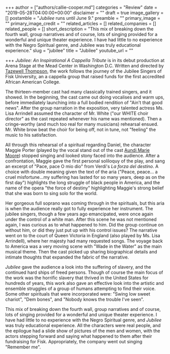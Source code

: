 +++
author = ["authors/callie-cooper.md"]
categories = "Review"
date = "2019-05-28T04:00:00+00:00"
disclaimer = ""
draft = true
image_gallery = []
postamble = "_Jubilee_ runs until June 9."
preamble = ""
primary_image = ""
primary_image_credit = ""
related_articles = []
related_companies = []
related_people = []
short_description = "This mix of breaking down the fourth wall, group narratives and of course, lots of singing provided for a wonderful and unique theater experience. I have had little to no experience with the Negro Spiritual genre, and Jubilee was truly educational experience."
slug = "jubilee"
title = "Jubilee"
youtube_url = ""

+++
_Jubilee: An Inspirational A Cappella Tribute_ is in its debut production at Arena Stage at the Mead Center in Washington D.C. Written and directed by [Tazewell Thompson](http://www.tazewellthompson.com/about/), the work follows the journey of the Jubilee Singers of Fisk University, an a cappella group that raised funds for the first accredited African American College. 

The thirteen-member cast had many classically trained singers, and it showed. In the beginning, the cast came out doing vocalises and warm ups, before immediately launching into a full bodied rendition of "Ain't that good news". After the group narration in the exposition, very talented actress Ms. Lisa Arrindell assumed the character of Mr. White ("our WHITE choir director" as the cast repeated whenever his name was mentioned). Then a cringe-worthy (and much too real for many musicians) rehearsal ensued. Mr. White brow beat the choir for being off, not in tune, not "feeling" the music to his satisfaction. 

All through this rehearsal of a spiritual regarding Daniel, the character Maggie Porter (played by the vocal stand out of the cast [Aundi Marie Moore](http://www.aundimariemoore.com/bio)) stopped singing and looked stony faced into the audience. After a confrontation, Maggie gave the first personal soliloquy of the play, and sang an excerpt of "Pace, pace O mio dio" from Verdi's _La forza del destino_. A choice with double meaning given the text of the aria ("Peace, peace… a cruel misfortune...my suffering has lasted for so many years, deep as on the first day") highlights the long struggle of black people in America, and the name of the opera "the force of destiny" highlighting Maggie's strong belief that she was born to sing solo for the world. 

Her gorgeous full soprano was coming through in the spirituals, but this aria is when the audience really got to fully experience her instrument. The jubilee singers, though a few years ago emancipated, were once again under the control of a white man. After this scene he was not mentioned again, I was curious as to what happened to him. Did the group continue on without him, or did they just put up with his control issues? The narrative went on to the court of Queen Victoria in England (also played by Ms. Lisa Arrindell), where her majesty had many requested songs. The voyage back to America was a very moving scene with "Wade in the Water" as the main musical theme. Then the cast picked up sharing biographical details and intimate thoughts that expanded the fabric of the narrative.

_Jubilee_ gave the audience a look into the suffering of slavery, and the continued hard ships of freed persons. Though of course the main focus of the work was the horrific slavery that thrived in the United States for hundreds of years, this work also gave an effective look into the artistic and ensemble struggles of a group of humans attempting to find their voice. Some other spirituals that were incorporated were: "Swing low sweet chariot", "Dem bones", and "Nobody knows the trouble I've seen".

This mix of breaking down the fourth wall, group narratives and of course, lots of singing provided for a wonderful and unique theater experience. I have had little to no experience with the Negro Spiritual genre, and _Jubilee_ was truly educational experience. All the characters were real people, and the epilogue had a slide show of pictures of the men and women, with the actors stepping forward and saying what happened to them after their fundraising for Fisk. Appropriately, the company went out singing "Remember me". 
